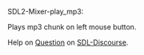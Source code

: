 SDL2-Mixer-play_mp3:

Plays mp3 chunk on left mouse button.

Help on [Question](https://discourse.libsdl.org/t/how-to-load-audio-and-make-a-button/24223/1)
on [SDL-Discourse](https://discourse.libsdl.org). 
